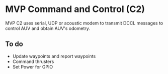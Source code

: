# MVP Command and Control (C2)
MVP C2 uses serial, UDP or acoustic modem to transmit DCCL messages to control AUV and obtain AUV's odometry.

## To do
- Update waypoints and report waypoints
- Command thrusters
- Set Power for GPIO